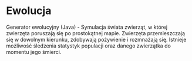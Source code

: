 # Ewolucja
Generator ewolucyjny (Java) - Symulacja świata zwierząt, w której zwierzęta
poruszają się po prostokątnej mapie. Zwierzęta przemieszczają się w dowolnym
kierunku, zdobywają pożywienie i rozmnażają się. Istnieje możliwość śledzenia
statystyk populacji oraz danego zwierzątka do momentu jego śmierci.
